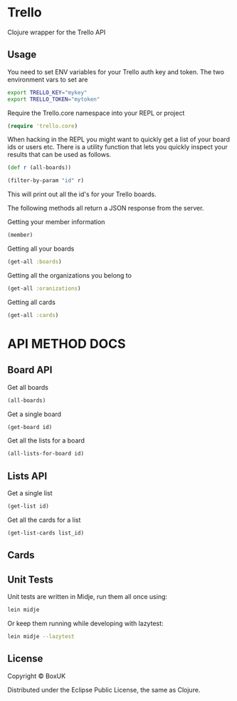 # Trello

Clojure wrapper for the Trello API

## Usage

You need to set ENV variables for your Trello auth key and token. The two environment vars to set are

```bash
export TRELLO_KEY="mykey"
export TRELLO_TOKEN="mytoken"
```

Require the Trello.core namespace into your REPL or project

```clojure
(require 'trello.core)
```

When hacking in the REPL you might want to quickly get a list of your board ids or users etc. There is a utility function
that lets you quickly inspect your results that can be used as follows.

```clojure
(def r (all-boards))

(filter-by-param "id" r)
```

This will print out all the id's for your Trello boards.

The following methods all return a JSON response from the server.

Getting your member information

```clojure
(member)
```

Getting all your boards

```clojure
(get-all :boards)
```

Getting all the organizations you belong to

```clojure
(get-all :oranizations)
```

Getting all cards

```clojure
(get-all :cards)
```

# API METHOD DOCS

## Board API

Get all boards

```clojure
(all-boards)
```

Get a single board 

```clojure
(get-board id)
```

Get all the lists for a board

```clojure
(all-lists-for-board id)
```

## Lists API

Get a single list

```clojure
(get-list id)
```

Get all the cards for a list

```clojure
(get-list-cards list_id)
```

## Cards

## Unit Tests

Unit tests are written in Midje, run them all once using:

```bash
lein midje
```

Or keep them running while developing with lazytest:

```bash
lein midje --lazytest
```

## License

Copyright © BoxUK

Distributed under the Eclipse Public License, the same as Clojure.
